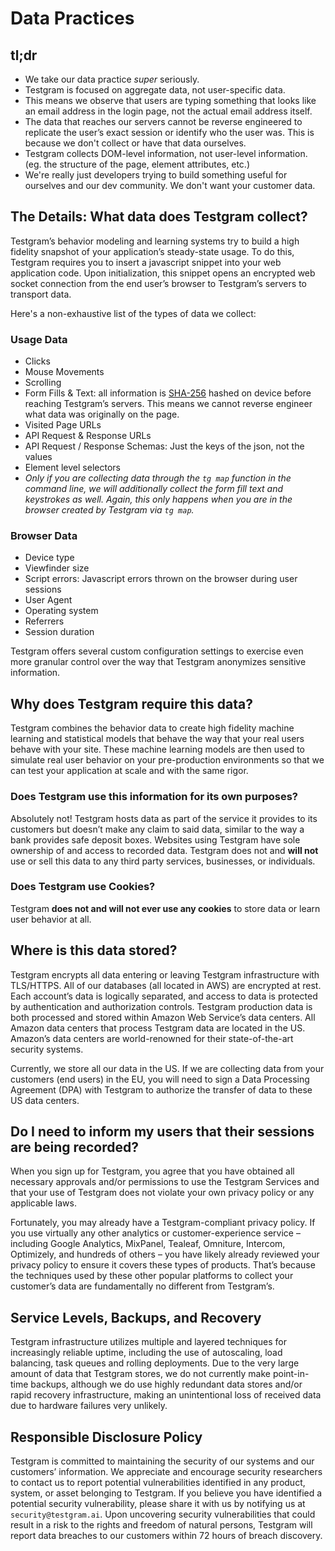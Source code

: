 # Data Practices

## tl;dr
- We take our data practice *super* seriously.
- Testgram is focused on aggregate data, not user-specific data. 
- This means we observe that users are typing something that looks like an email address in the login page, not the actual email address itself.
- The data that reaches our servers cannot be reverse engineered to replicate the user’s exact session or identify who the user was. This is because we don't collect or have that data ourselves.
- Testgram collects DOM-level information, not user-level information. (eg. the structure of the page, element attributes, etc.)
- We're really just developers trying to build something useful for ourselves and our dev community. We don't want your customer data.

## The Details: What data does Testgram collect?

Testgram’s behavior modeling and learning systems try to build a high fidelity snapshot of your application’s steady-state usage. 
To do this, Testgram requires you to insert a javascript snippet into your web application code. 
Upon initialization, this snippet opens an encrypted web socket connection from the end user’s browser to Testgram’s servers to transport data.

Here's a non-exhaustive list of the types of data we collect:

### Usage Data
* Clicks 
* Mouse Movements 
* Scrolling
* Form Fills & Text: all information is [SHA-256](https://en.wikipedia.org/wiki/SHA-2) hashed on device before reaching Testgram’s servers. 
  This means we cannot reverse engineer what data was originally on the page.
* Visited Page URLs
* API Request & Response URLs
* API Request / Response Schemas: Just the keys of the json, not the values
* Element level selectors
* *Only if you are collecting data through the `tg map` function in the command line, we will additionally collect the form fill text and keystrokes as well. Again, this only happens when you are in the browser created by Testgram via `tg map`.*

### Browser Data
* Device type
* Viewfinder size
* Script errors: Javascript errors thrown on the browser during user sessions
* User Agent
* Operating system
* Referrers
* Session duration


Testgram offers several custom configuration settings to exercise even more granular control over the way that Testgram anonymizes sensitive information.

## Why does Testgram require this data?
Testgram combines the behavior data to create high fidelity machine learning and statistical models that behave the way that your real users behave with your site.
These machine learning models are then used to simulate real user behavior on your pre-production environments so that we can test your application at scale and with the same rigor.

### Does Testgram use this information for its own purposes?
Absolutely not! Testgram hosts data as part of the service it provides to its customers but doesn’t make any claim to said data, similar to the way a bank provides safe deposit boxes.
Websites using Testgram have sole ownership of and access to recorded data.
Testgram does not and **will not** use or sell this data to any third party services, businesses, or individuals.

### Does Testgram use Cookies?
Testgram **does not and will not ever use any cookies** to store data or learn user behavior at all.

## Where is this data stored?
Testgram encrypts all data entering or leaving Testgram infrastructure with TLS/HTTPS. 
All of our databases (all located in AWS) are encrypted at rest. 
Each account’s data is logically separated, and access to data is protected by authentication and authorization controls.
Testgram production data is both processed and stored within Amazon Web Service’s data centers. 
All Amazon data centers that process Testgram data are located in the US. 
Amazon’s data centers are world-renowned for their state-of-the-art security systems. 

Currently, we store all our data in the US. If we are collecting data from your customers (end users) in the EU, you will need to sign a Data Processing Agreement (DPA) with Testgram to authorize the transfer of data to these US data centers.

## Do I need to inform my users that their sessions are being recorded?
When you sign up for Testgram, you agree that you have obtained all necessary approvals and/or permissions to use the Testgram Services and that your use of Testgram does not violate your own privacy policy or any applicable laws.

Fortunately, you may already have a Testgram-compliant privacy policy. 
If you use virtually any other analytics or customer-experience service – including Google Analytics, MixPanel, Tealeaf, Omniture, Intercom, Optimizely, and hundreds of others – you have likely already reviewed your privacy policy to ensure it covers these types of products. 
That’s because the techniques used by these other popular platforms to collect your customer’s data are fundamentally no different from Testgram’s.

## Service Levels, Backups, and Recovery
Testgram infrastructure utilizes multiple and layered techniques for increasingly reliable uptime, including the use of autoscaling, load balancing, task queues and rolling deployments. 
Due to the very large amount of data that Testgram stores, we do not currently make point-in-time backups, although we do use highly redundant data stores and/or rapid recovery infrastructure, making an unintentional loss of received data due to hardware failures very unlikely.

## Responsible Disclosure Policy
Testgram is committed to maintaining the security of our systems and our customers’ information.
We appreciate and encourage security researchers to contact us to report potential vulnerabilities identified in any product, system, or asset belonging to Testgram.
If you believe you have identified a potential security vulnerability, please share it with us by notifying us at `security@testgram.ai`.
Upon uncovering security vulnerabilities that could result in a risk to the rights and freedom of natural persons, Testgram will report data breaches to our customers within 72 hours of breach discovery.